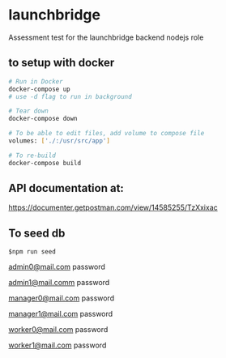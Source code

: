 # launchbridge
Assessment test for the launchbridge backend nodejs role

## to setup with docker

```bash
# Run in Docker
docker-compose up
# use -d flag to run in background

# Tear down
docker-compose down

# To be able to edit files, add volume to compose file
volumes: ['./:/usr/src/app']

# To re-build
docker-compose build
```

## API documentation at: 

https://documenter.getpostman.com/view/14585255/TzXxixac


## To seed db

```
$npm run seed
```
admin0@mail.com
password

admin1@mail.comm
password

manager0@mail.com
password

manager1@mail.com
password

worker0@mail.com
password

worker1@mail.com
password